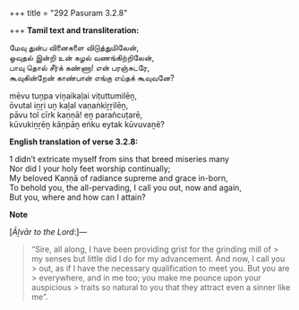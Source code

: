 +++
title = "292 Pasuram 3.2.8"

+++
**Tamil text and transliteration:**

மேவு துன்ப வினைகளை விடுத்துமிலேன்,  
ஓவுதல் இன்றி உன் கழல் வணங்கிற்றிலேன்,  
பாவு தொல் சீர்க் கண்ணா! என் பரஞ்சுடரே,  
கூவுகின்றேன் காண்பான் எங்கு எய்தக் கூவுவனே?

mēvu tuṉpa viṉaikaḷai viṭuttumilēṉ,  
ōvutal iṉṟi uṉ kaḻal vaṇaṅkiṟṟilēṉ,  
pāvu tol cīrk kaṇṇā! eṉ parañcuṭarē,  
kūvukiṉṟēṉ kāṇpāṉ eṅku eytak kūvuvaṉē?

**English translation of verse 3.2.8:**

1 didn’t extricate myself from sins that breed miseries many  
Nor did I your holy feet worship continually;  
My beloved Kaṇṇā of radiance supreme and grace in-born,  
To behold you, the all-pervading, I call you out, now and again,  
But you, where and how can I attain?

**Note**  
  
[*Āḻvār to the Lord*:]—

> “Sire, all along, I have been providing grist for the grinding mill of > my senses but little did I do for my advancement. And now, I call you > out, as if I have the necessary qualification to meet you. But you are > everywhere, and in me too; you make me pounce upon your auspicious > traits so natural to you that they attract even a sinner like me”.


